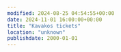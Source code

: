 ```yaml
---
modified: 2024-08-25 04:54:55+00:00
date: 2024-11-01 16:00:00+00:00
title: "Kavakos tickets"
location: "unknown"
publishdate: 2000-01-01
---
```




